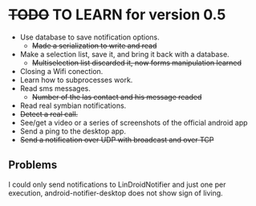 # ~~TODO~~ TO LEARN for version 0.5 #
  * Use database to save notification options.
    * ~~Made a serialization to write and read~~
  * Make a selection list, save it, and bring it back with a database.
    * ~~Multiselection list discarded it, now forms manipulation learned~~
  * Closing a Wifi conection.
  * Learn how to subprocesses work.
  * Read sms messages.
    * ~~Number of the las contact and his message readed~~
  * Read real symbian notifications.
  * ~~Detect a real call.~~
  * See/get a video or a series of screenshots of the official android app
  * Send a ping to the desktop app.
  * ~~Send a notification over UDP with broadcast and over TCP~~

## Problems ##
I could only send notifications to LinDroidNotifier and just one per execution, android-notifier-desktop does not show sign of living.